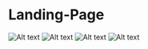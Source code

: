 # Landing-Page
![Alt text](img/Screenshot(22).png?raw=true "Title")
![Alt text](img/Screenshot(23).png?raw=true "Title")
![Alt text](img/Screenshot(48).png?raw=true "Title")
![Alt text](img/Screenshot(49).png?raw=true "Title")